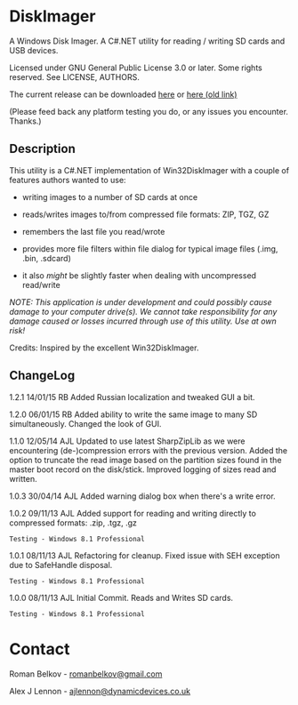 DiskImager
==========

A Windows Disk Imager. A C#.NET utility for reading / writing SD cards and USB devices.

Licensed under GNU General Public License 3.0 or later.
Some rights reserved. See LICENSE, AUTHORS.

The current release can be downloaded [here](https://github.com/RomanBelkov/DiskImager/releases)
or [here (old link)](http://www.dynamicdevices.co.uk/downloads/DiskImager.Installer.msi)

(Please feed back any platform testing you do, or any issues you encounter. Thanks.)

## Description ##
This utility is a C#.NET implementation of Win32DiskImager with a couple of features authors wanted to use:

- writing images to a number of SD cards at once

- reads/writes images to/from compressed file formats: ZIP, TGZ, GZ

- remembers the last file you read/wrote 

- provides more file filters within file dialog for typical image files (.img, .bin, .sdcard)

- it also *might* be slightly faster when dealing with uncompressed read/write

*NOTE: This application is under development and could possibly cause damage to your computer drive(s). We cannot take responsibility for any damage caused or losses incurred through use of this utility. Use at own risk!*

Credits: Inspired by the excellent Win32DiskImager.

## ChangeLog ##

1.2.1 14/01/15 RB Added Russian localization and tweaked GUI a bit.

1.2.0 06/01/15 RB Added ability to write the same image to many SD simultaneously. Changed the look of GUI. 
	

1.1.0	12/05/14	AJL		Updated to use latest SharpZipLib as we were encountering (de-)compression errors with the previous version.
							Added the option to truncate the read image based on the partition sizes found in the master boot record on the disk/stick.
							Improved logging of sizes read and written.

1.0.3	30/04/14	AJL		Added warning dialog box when there's a write error.

1.0.2	09/11/13	AJL		Added support for reading and writing directly to compressed formats: .zip, .tgz, .gz

	Testing - Windows 8.1 Professional

1.0.1	08/11/13	AJL		Refactoring for cleanup. Fixed issue with SEH exception due to SafeHandle disposal.

	Testing - Windows 8.1 Professional

1.0.0	08/11/13	AJL		Initial Commit. Reads and Writes SD cards.

	Testing - Windows 8.1 Professional

Contact
=======
Roman Belkov  - romanbelkov@gmail.com

Alex J Lennon - ajlennon@dynamicdevices.co.uk
